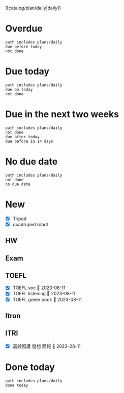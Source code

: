 [[catalog/plan/daily|daily]]
# Overdue
```tasks
path includes plans/daily
due before today
not done
```
# Due today
```tasks
path includes plans/daily
due on today
not done
```
# Due in the next two weeks
```tasks
path includes plans/daily
not done
due after today
due before in 14 days
```
# No due date
```tasks
path includes plans/daily
not done
no due date
```

# New
- [x] Tripod
- [x] quadruped robot
## HW
## Exam
## TOEFL
- [x] TOEFL voc 📅 2023-08-11
- [x] TOEFL listening 📅 2023-08-11
- [x] TOEFL green book 📅 2023-08-11
## Itron
## ITRI
- [x] 高齡照護 發想 簡報 📅 2023-08-11

# Done today
```tasks
path includes plans/daily
done today
```